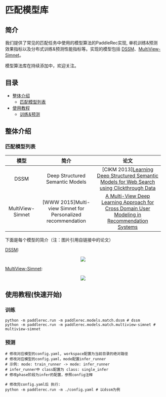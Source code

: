 # 匹配模型库

## 简介
我们提供了常见的匹配任务中使用的模型算法的PaddleRec实现, 单机训练&预测效果指标以及分布式训练&预测性能指标等。实现的模型包括 [DSSM](http://gitlab.baidu.com/tangwei12/paddlerec/tree/develop/models/match/dssm)、[MultiView-Simnet](http://gitlab.baidu.com/tangwei12/paddlerec/tree/develop/models/match/multiview-simnet)。

模型算法库在持续添加中，欢迎关注。

## 目录
* [整体介绍](#整体介绍)
    * [匹配模型列表](#匹配模型列表)
* [使用教程](#使用教程)
    * [训练&预测](#训练&预测)

## 整体介绍
### 匹配模型列表

|       模型        |       简介        |       论文        |
| :------------------: | :--------------------: | :---------: |
| DSSM | Deep Structured Semantic Models | [CIKM 2013][Learning Deep Structured Semantic Models for Web Search using Clickthrough Data](https://www.microsoft.com/en-us/research/wp-content/uploads/2016/02/cikm2013_DSSM_fullversion.pdf) |
| MultiView-Simnet | [WWW 2015]Multi-view Simnet for Personalized recommendation | [A Multi-View Deep Learning Approach for Cross Domain User Modeling in Recommendation Systems](https://www.microsoft.com/en-us/research/wp-content/uploads/2016/02/frp1159-songA.pdf) |

下面是每个模型的简介（注：图片引用自链接中的论文）

[DSSM](https://www.microsoft.com/en-us/research/wp-content/uploads/2016/02/cikm2013_DSSM_fullversion.pdf):
<p align="center">
<img align="center" src="../../doc/imgs/dssm.png">
<p>

[MultiView-Simnet](https://www.microsoft.com/en-us/research/wp-content/uploads/2016/02/frp1159-songA.pdf):
<p align="center">
<img align="center" src="../../doc/imgs/multiview-simnet.png">
<p>

## 使用教程(快速开始)
### 训练
```shell
python -m paddlerec.run -m paddlerec.models.match.dssm # dssm
python -m paddlerec.run -m paddlerec.models.match.multiview-simnet # multiview-simnet
```

### 预测
```shell
# 修改对应模型的config.yaml, workspace配置为当前目录的绝对路径
# 修改对应模型的config.yaml，mode配置infer_runner
# 示例: mode: train_runner -> mode: infer_runner
# infer_runner中 class配置为 class: single_infer
# 修改phase阶段为infer的配置，参照config注释

# 修改完config.yaml后 执行:
python -m paddlerec.run -m ./config.yaml # 以dssm为例
```
